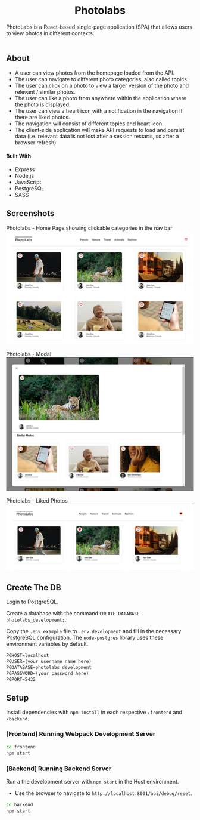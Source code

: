 <h1 align="center"> Photolabs </h1>
PhotoLabs is a React-based single-page application (SPA) that allows users to view photos in different contexts.
<br />
<br />

## About

- A user can view photos from the homepage loaded from the API.
- The user can navigate to different photo categories, also called topics.
- The user can click on a photo to view a larger version of the photo and relevant / similar photos.
- The user can like a photo from anywhere within the application where the photo is displayed.
- The user can view a heart icon with a notification in the navigation if there are liked photos.
- The navigation will consist of different topics and heart icon.
- The client-side application will make API requests to load and persist data (i.e. relevant data is not lost after a session restarts, so after a browser refresh).

#### Built With 

- Express
- Node.js
- JavaScript
- PostgreSQL
- SASS

## Screenshots
Photolabs - Home Page showing clickable categories in the nav bar
!["Screenshot showing Home Page"](/docs/photo_list_home_page.png)

Photolabs - Modal
!["Screenshot showing Modal Pop Up"](/docs/modal_image.png)

Photolabs - Liked Photos
!["Screenshot showing User can Like Photos"](/docs/like_photos.png)

## Create The DB

Login to PostgreSQL. 

Create a database with the command `CREATE DATABASE photolabs_development;`.

Copy the `.env.example` file to `.env.development` and fill in the necessary PostgreSQL configuration.
The `node-postgres` library uses these environment variables by default.

``` 
PGHOST=localhost
PGUSER=(your username name here)
PGDATABASE=photolabs_development
PGPASSWORD=(your password here)
PGPORT=5432
```

## Setup

Install dependencies with `npm install` in each respective `/frontend` and `/backend`.

### [Frontend] Running Webpack Development Server

```sh
cd frontend
npm start
```

### [Backend] Running Backend Server

Run a the development server with `npm start` in the Host environment. 

- Use the browser to navigate to `http://localhost:8001/api/debug/reset`.

```sh
cd backend
npm start
```


